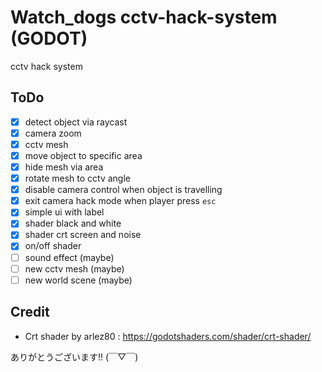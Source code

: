 # Watch_dogs cctv-hack-system (GODOT)
cctv hack system
## ToDo
- [X] detect object via raycast
- [X] camera zoom
- [X] cctv mesh
- [X] move object to specific area
- [X] hide mesh via area
- [X] rotate mesh to cctv angle
- [X] disable camera control when object is travelling
- [X] exit camera hack mode when player press `esc`
- [X] simple ui with label
- [X] shader black and white
- [X] shader crt screen and noise
- [X] on/off shader
- [ ] sound effect (maybe)
- [ ] new cctv mesh (maybe)
- [ ] new world scene (maybe)

## Credit
- Crt shader by arlez80 : https://godotshaders.com/shader/crt-shader/

ありがとうございます!! (￣▽￣)
